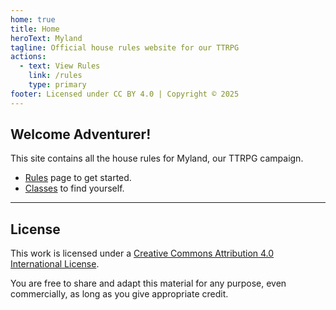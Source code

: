 ```yaml
---
home: true
title: Home
heroText: Myland
tagline: Official house rules website for our TTRPG
actions:
  - text: View Rules
    link: /rules
    type: primary
footer: Licensed under CC BY 4.0 | Copyright © 2025
---
```


## Welcome Adventurer!

This site contains all the house rules for Myland, our TTRPG campaign. 
- [Rules](/rules ) page to get started.
- [Classes](/classes) to find yourself.

---

## License

This work is licensed under a [Creative Commons Attribution 4.0 International License](https://creativecommons.org/licenses/by/4.0/).

You are free to share and adapt this material for any purpose, even commercially, as long as you give appropriate credit.